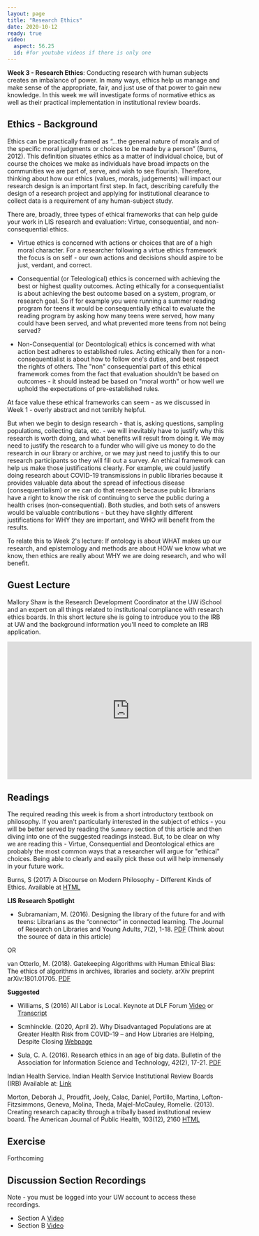 ```yaml
---
layout: page
title: "Research Ethics"
date: 2020-10-12
ready: true
video:
  aspect: 56.25
  id: #for youtube videos if there is only one
---
```


**Week 3 - Research Ethics**: Conducting research with human subjects creates an imbalance of power. In many ways, ethics help us manage and make sense of the appropriate, fair, and just use of that power to gain new knowledge. In this week we will investigate forms of normative ethics as well as their practical implementation in institutional review boards.

## Ethics - Background
Ethics can be practically framed as “...the general nature of morals and of the specific moral judgments or choices to be made by a person” (Burns, 2012). This definition situates ethics as a matter of individual choice, but of course the choices we make as individuals have broad impacts on the communities we are part of, serve, and wish to see flourish. Therefore, thinking about how our ethics (values, morals, judgements) will impact our research design is an important first step. In fact, describing carefully the design of a research project and applying for institutional clearance to collect data is a requirement of any human-subject study.

There are, broadly, three types of ethical frameworks that can help guide your work in LIS research and evaluation: Virtue, consequential, and non-consequential ethics.   

- Virtue ethics is concerned with actions or choices that are of a high moral character. For a researcher following a virtue ethics framework the focus is on self - our own actions and decisions should aspire to be just, verdant, and correct.

- Consequential (or Teleological) ethics is concerned with achieving the best or highest quality outcomes. Acting ethically for a consequentialist is about achieving the best outcome based on a system, program, or research goal. So if for example you were running a summer reading program for teens it would be consequentially ethical to evaluate the reading program by asking how many teens were served, how many could have been served, and what prevented more teens from not being served?

- Non-Consequential (or Deontological) ethics is concerned with what action best adheres to established rules. Acting ethically then for a non-consequentialist is about how to follow one's duties, and best respect the rights of others. The "non" consequential part of this ethical framework comes from the fact that evaluation shouldn't be based on outcomes - it should instead be based on "moral worth" or how well we uphold the expectations of pre-established rules.

At face value these ethical frameworks can seem - as we discussed in Week 1 - overly abstract and not terribly helpful.

But when we begin to design research - that is, asking questions, sampling populations, collecting data, etc.  - we will inevitably have to justify why this research is worth doing, and what benefits will result from doing it. We may need to justify the research to a funder who will give us money to do the research in our library or archive, or we may just need to justify this to our research participants so they will fill out a survey. An ethical framework can help us make those justifications clearly. For example, we could justify doing research about COVID-19 transmissions in public libraries because it provides valuable data about the spread of infectious disease (consequentialism) or we can do that research because public librarians have a right to know the risk of continuing to serve the public during a health crises (non-consequential). Both studies, and both sets of answers would be valuable contributions - but they have slightly different justifications for WHY they are important, and WHO will benefit from the results.

To relate this to Week 2's lecture: If ontology is about WHAT makes up our research, and epistemology and methods are about HOW we know what we know, then ethics are really about WHY we are doing research, and who will benefit.


## Guest Lecture
Mallory Shaw is the Research Development Coordinator at the UW iSchool and an expert on all things related to institutional compliance with research ethics boards. In this short lecture she is going to introduce you to the IRB at UW and the background information you'll need to complete an IRB application.

<iframe width="560" height="315" src="https://www.youtube.com/embed/wJp01c3_-UM" frameborder="0" allow="accelerometer; autoplay; clipboard-write; encrypted-media; gyroscope; picture-in-picture" allowfullscreen></iframe>

## Readings
The required reading this week is from a short introductory textbook on philosophy. If you aren't particularly interested in the subject of ethics - you will be better served by reading the `Summary` section of this article and then diving into one of the suggested readings instead. But, to be clear on why we are reading this - Virtue, Consequential and Deontological ethics are probably the most common ways that a researcher will argue for "ethical" choices. Being able to clearly and easily pick these out will help immensely in your future work.

Burns, S (2017) A Discourse on Modern Philosophy - Different Kinds of Ethics. Available at [HTML](http://www3.sympatico.ca/saburns/pg0405.htm)

**LIS Research Spotlight**

- Subramaniam, M. (2016). Designing the library of the future for and with teens: Librarians as the “connector” in connected learning. The Journal of Research on Libraries and Young Adults, 7(2), 1-18. [PDF](http://www.yalsa.ala.org/jrlya/wp-content/uploads/2011/02/Subramaniam_Designing-the-Library_Final.pdf) (Think about the source of data in this article)

OR

van Otterlo, M. (2018). Gatekeeping Algorithms with Human Ethical Bias: The ethics of algorithms in archives, libraries and society. arXiv preprint arXiv:1801.01705. [PDF](https://arxiv.org/ftp/arxiv/papers/1801/1801.01705.pdf)

**Suggested**
- Williams, S (2016) All Labor is Local. Keynote at DLF Forum [Video](https://youtu.be/pjo7D9vm9M8?t=1610) or [Transcript](https://medium.com/@Wribrarian/all-labor-is-local-344963e33051)

- Scmhinckle. (2020, April 2). Why Disadvantaged Populations are at Greater Health Risk from COVID-19 – and How Libraries are Helping, Despite Closing [Webpage](https://ischool.umd.edu/news/why-disadvantaged-populations-are-greater-health-risk-covid-19-and-how-libraries-are-helping)

- Sula, C. A. (2016). Research ethics in an age of big data. Bulletin of the Association for Information Science and Technology, 42(2), 17-21. [PDF](https://asistdl.onlinelibrary.wiley.com/doi/pdf/10.1002/bul2.2016.1720420207)

Indian Health Service. Indian Health Service Institutional Review Boards (IRB) Available at: [Link](https://www.ihs.gov/dper/research/hsrp/instreviewboards/)

Morton, Deborah J., Proudfit, Joely, Calac, Daniel, Portillo, Martina, Lofton-Fitzsimmons, Geneva, Molina, Theda, Majel-McCauley, Romelle. (2013). Creating research capacity through a tribally based institutional review board. The American Journal of Public Health, 103(12), 2160 [HTML](https://www.ncbi.nlm.nih.gov/pmc/articles/PMC3828979/)

## Exercise
Forthcoming

## Discussion Section Recordings
Note - you must be logged into your UW account to access these recordings.

- Section A [Video]()
- Section B [Video]()
